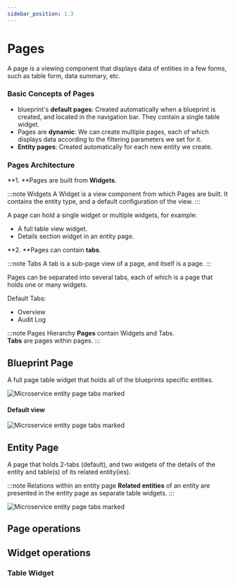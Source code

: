 ```yaml
---
sidebar_position: 1.3
---
```


# Pages

A page is a viewing component that displays data of entities in a few forms, such as table form, data summary, etc.

### Basic Concepts of Pages
- blueprint's **default pages**: Created automatically when a blueprint is created, and located in the navigation bar. They contain a single table widget.
- Pages are **dynamic**: We can create multiple pages, each of which displays data according to the filtering parameters we set for it.
- **Entity pages**: Created automatically for each new entity we create.


### Pages Architecture

**1. **Pages are built from **Widgets**.

:::note Widgets
A Widget is a view component from which Pages are built.
It contains the entity type, and a default configuration of the view. 
:::

A page can hold a single widget or multiple widgets, for example: 
- A full table view widget.
- Details section widget in an entity page.
  

**2. **Pages can contain **tabs**.

:::note Tabs
A tab is a sub-page view of a page, and itself is a page.
:::
   
   Pages can be separated into several tabs, each of which is a page that holds one or many widgets.

   Default Tabs:
   - Overview
   - Audit Log  


:::note Pages Hierarchy
**Pages** contain Widgets and Tabs.  
**Tabs** are pages within pages.
:::

## Blueprint Page

A full page table widget that holds all of the blueprints specific entities. 

![Microservice entity page tabs marked](../../../static/img/setup-your-port/self-service-portal/pages/MicroserviceBlueprintPage.png)

#### Default view

![Microservice entity page tabs marked](../../../static/img/setup-your-port/self-service-portal/pages/MicroserviceBlueprintEmptyPage.png)

## Entity Page

A page that holds 2-tabs (default), and two widgets of the details of the entity and table(s) of its related entity(ies). 

:::note Relations within an entity page
**Related entities** of an entity are presented in the entity page as separate table widgets. 
:::

![Microservice entity page tabs marked](../../../static/img/setup-your-port/self-service-portal/pages/MicroserviceEntityPage.png)


## Page operations



## Widget operations

### Table Widget


